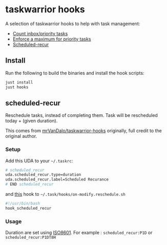 # taskwarrior hooks

A selection of taskwarrior hooks to help with task management:

- [Count inbox/priority tasks](./src/bin/hook_filter_count.rs)
- [Enforce a maximum for priority tasks](./src/bin/hook_filter_priority.rs)
- [Scheduled-recur](./src/bin/hook_scheduled_recur.rs)

## Install

Run the following to build the binaries and install the hook scripts:

```sh
just install
just hooks
```

## scheduled-recur

Reschedule tasks, instead of completing them. Task will be rescheduled today + (given duration).

This comes from [mrVanDalo/taskwarrior-hooks](https://github.com/mrVanDalo/taskwarrior-hooks) originally, full credit to the original author.

### Setup

Add this UDA to your `~/.taskrc`:

```sh
# scheduled_recur
uda.scheduled_recur.type=duration
uda.scheduled_recur.label=Scheduled Recurance
# END scheduled_recur
```

and [this](./hooks/on-update.reschedule.sh) hook to `~/.task/hooks/on-modify.reschedule.sh`

```sh
#!/usr/bin/bash
hook_scheduled_recur
```

### Usage

Duration are set using [ISO8601](https://en.wikipedia.org/wiki/ISO_8601#Durations). For example : `scheduled_recur:P1D` or `scheduled_recur:P1DT8H`
